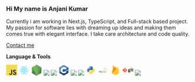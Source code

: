 ### Hi My name is Anjani Kumar


Currently i am working in Next.js, TypeScript, and Full-stack based project. My passion for software lies with dreaming up ideas and making them comes true with elegant interface. I take care architecture and code quality.

[Contact me](mailto:anjanikt.knp2019@gmail.com)

**Language & Tools**

<code><img height="30" src="https://raw.githubusercontent.com/github/explore/80688e429a7d4ef2fca1e82350fe8e3517d3494d/topics/javascript/javascript.png"></code>
<code><img height="30" src="https://raw.githubusercontent.com/github/explore/80688e429a7d4ef2fca1e82350fe8e3517d3494d/topics/react/react.png"></code>
<code><img height="30" src="https://raw.githubusercontent.com/github/explore/80688e429a7d4ef2fca1e82350fe8e3517d3494d/topics/nodejs/nodejs.png"></code>
<code><img height="30"
src="https://github.com/tiwarianjani/tiwarianjani/assets/105651804/8e052e86-14eb-4cdd-8ade-7fb482b0c09a"></code>
<code><img height="30" src="https://github.com/tiwarianjani/tiwarianjani/assets/105651804/c5b79373-8679-451f-94fe-e67bbfd947c3"></code>
<code><img height="30" src="https://raw.githubusercontent.com/github/explore/80688e429a7d4ef2fca1e82350fe8e3517d3494d/topics/cpp/cpp.png"></code>
<code><img height="30" src="https://cdn.iconscout.com/icon/free/png-256/free-java-logo-icon-download-in-svg-png-gif-file-formats--wordmark-programming-language-pack-logos-icons-1174953.png"></code>
<code><img height="30" src="https://images-cdn.openxcell.com/wp-content/uploads/2024/07/25070933/springboot-inner.svg"></code>
<code><img height="30" src="https://raw.githubusercontent.com/github/explore/80688e429a7d4ef2fca1e82350fe8e3517d3494d/topics/python/python.png"></code>
<code><img height="30" src="https://raw.githubusercontent.com/github/explore/80688e429a7d4ef2fca1e82350fe8e3517d3494d/topics/mysql/mysql.png"></code>
<code><img height="30" src="https://raw.githubusercontent.com/github/explore/80688e429a7d4ef2fca1e82350fe8e3517d3494d/topics/firebase/firebase.png"></code>
<code><img height="30" src="https://raw.githubusercontent.com/github/explore/80688e429a7d4ef2fca1e82350fe8e3517d3494d/topics/git/git.png"></code>
<code><img height="30" src="https://github.com/user-attachments/assets/57c454a2-1012-4060-801a-92a5c0bb23c0"></code>



  

